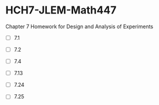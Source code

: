 # HCH7-JLEM-Math447
Chapter 7 Homework for Design and Analysis of Experiments

-[ ] 7.1
-[ ] 7.2
-[ ] 7.4
-[ ] 7.13
-[ ] 7.24
-[ ] 7.25



